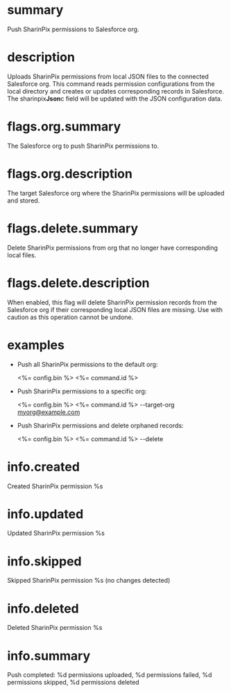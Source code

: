 # summary

Push SharinPix permissions to Salesforce org.

# description

Uploads SharinPix permissions from local JSON files to the connected Salesforce org. This command reads permission configurations from the local directory and creates or updates corresponding records in Salesforce. The sharinpix**Json**c field will be updated with the JSON configuration data.

# flags.org.summary

The Salesforce org to push SharinPix permissions to.

# flags.org.description

The target Salesforce org where the SharinPix permissions will be uploaded and stored.

# flags.delete.summary

Delete SharinPix permissions from org that no longer have corresponding local files.

# flags.delete.description

When enabled, this flag will delete SharinPix permission records from the Salesforce org if their corresponding local JSON files are missing. Use with caution as this operation cannot be undone.

# examples

- Push all SharinPix permissions to the default org:

  <%= config.bin %> <%= command.id %>

- Push SharinPix permissions to a specific org:

  <%= config.bin %> <%= command.id %> --target-org myorg@example.com

- Push SharinPix permissions and delete orphaned records:

  <%= config.bin %> <%= command.id %> --delete

# info.created

Created SharinPix permission %s

# info.updated

Updated SharinPix permission %s

# info.skipped

Skipped SharinPix permission %s (no changes detected)

# info.deleted

Deleted SharinPix permission %s

# info.summary

Push completed: %d permissions uploaded, %d permissions failed, %d permissions skipped, %d permissions deleted
